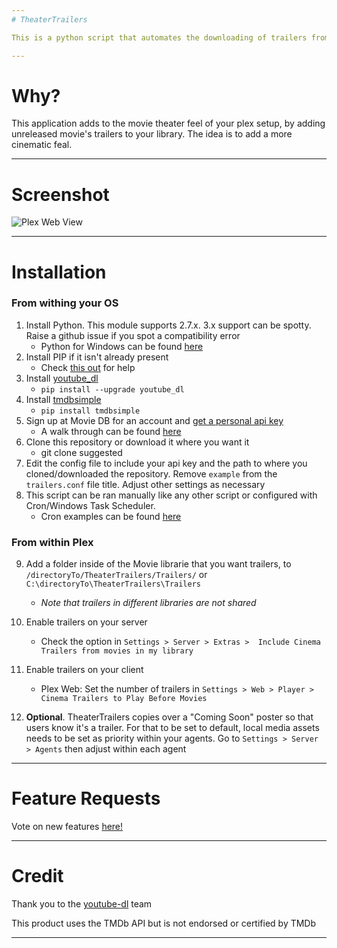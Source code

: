 ```yaml
---
# TheaterTrailers

This is a python script that automates the downloading of trailers from youtube using youtube-dl. Trailers are downloaded if their release date hasn't arrived yet and are deleted when it does. Files and folders are named with the standard Plex and The Movie DB naming convention, a "Coming Soon" image is copied in as `poster.jpg` and two versions of the trailer are stored. One is stored with `-trailer` in the name so Plex recognizes it as the trailer and the other is recognized as the movie.

---
```

# Why?

This application adds to the movie theater feel of your plex setup, by adding unreleased movie's trailers to your library. The idea is to add a more cinematic feal. 

---

# Screenshot

![Plex Web View](http://i.imgur.com/uEwB02G.png)

---

# Installation


### From withing your OS

1. Install Python. This module supports 2.7.x. 3.x support can be spotty. Raise a github issue if you spot a compatibility error
   * Python for Windows can be found [here](https://www.python.org/downloads/windows/)
2. Install PIP if it isn't already present
   * Check [this out](https://pip.pypa.io/en/stable/installing/) for help
3. Install [youtube_dl](https://rg3.github.io/youtube-dl/index.html)
   * `pip install --upgrade youtube_dl`
4. Install [tmdbsimple](https://pypi.python.org/pypi/tmdbsimple)
   * `pip install tmdbsimple`
5. Sign up at Movie DB for an account and [get a personal api key](https://www.themoviedb.org/documentation/api)
   * A walk through can be found [here](https://github.com/Electronickss/TheaterTrailers/wiki/Signing-up-for-a-TMDB-API-Key)
6. Clone this repository or download it where you want it
   * git clone suggested
7. Edit the config file to include your api key and the path to where you cloned/downloaded the repository. Remove `example` from the `trailers.conf` file title. Adjust other settings as necessary
8. This script can be ran manually like any other script or configured with Cron/Windows Task Scheduler.
   * Cron examples can be found [here](https://github.com/Electronickss/TheaterTrailers/wiki/Cron-Examples)

### From within Plex
   
9. Add a folder inside of the Movie librarie that you want trailers, to `/directoryTo/TheaterTrailers/Trailers/` or `C:\directoryTo\TheaterTrailers\Trailers`
    * *Note that trailers in different libraries are not shared*

10. Enable trailers on your server
    * Check the option in `Settings > Server > Extras >  Include Cinema Trailers from movies in my library`

11. Enable trailers on your client
    * Plex Web: Set the number of trailers in  `Settings > Web > Player > Cinema Trailers to Play Before Movies`

12. **Optional**. TheaterTrailers copies over a "Coming Soon" poster so that users know it's a trailer. For that to be set to default, local media assets needs to be set as priority within your agents. Go to `Settings > Server > Agents` then adjust within each agent

---
# Feature Requests

Vote on new features [here!](http://feathub.com/Electronickss/TheaterTrailers)

---

# Credit

Thank you to the [youtube-dl](https://github.com/rg3/youtube-dl) team

This product uses the TMDb API but is not endorsed or certified by TMDb

---

